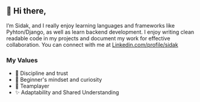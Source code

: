 ## 👋 Hi there,
I’m Sidak, and I really enjoy learning languages and frameworks like Pyhton/Django, as well as learn backend development. I enjoy writing clean readable code in my projects and document my work for effective collaboration. 
You can connect with me at <a href="https://www.linkedin.com/in/sidakveer-singh-80b40718a/">Linkedin.com/profile/sidak</a>


### My Values

- 👀 Discipline and trust
- 🌱 Beginner's mindset and curiosity
- 💞️ Teamplayer
- ✨ Adaptability and Shared Understanding


